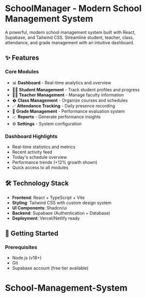 # SchoolManager - Modern School Management System

A powerful, modern school management system built with React, Supabase, and Tailwind CSS. Streamline student, teacher, class, attendance, and grade management with an intuitive dashboard.

## ✨ Features

### Core Modules
- 📊 **Dashboard** - Real-time analytics and overview
- 👨‍🎓 **Student Management** - Track student profiles and progress
- 👩‍🏫 **Teacher Management** - Manage faculty information
- � **Class Management** - Organize courses and schedules
- ✅ **Attendance Tracking** - Daily presence recording
- 📝 **Grade Management** - Performance evaluation system
- 📈 **Reports** - Generate performance insights
- ⚙️ **Settings** - System configuration

### Dashboard Highlights
- Real-time statistics and metrics
- Recent activity feed
- Today's schedule overview
- Performance trends (+12% growth shown)
- Quick access to all modules

## 🛠️ Technology Stack

- **Frontend**: React + TypeScript + Vite
- **Styling**: Tailwind CSS with custom design system
- **UI Components**: Shadcn/ui
- **Backend**: Supabase (Authentication + Database)
- **Deployment**: Vercel/Netlify ready

## 🚀 Getting Started

### Prerequisites
- Node.js (v18+)
- Git
- Supabase account (free tier available)
# School-Management-System
